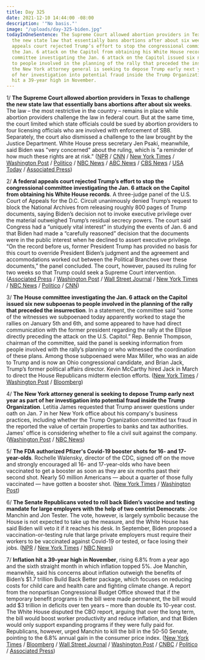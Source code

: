 ```yaml
---
title: Day 325
date: 2021-12-10 14:44:00 -08:00
description: '"No basis."'
image: "/uploads/day-325-biden.jpg"
todayInOneSentence: The Supreme Court allowed abortion providers in Texas to challenge
  the new state law that essentially bans abortions after about six weeks; a federal
  appeals court rejected Trump’s effort to stop the congressional committee investigating
  the Jan. 6 attack on the Capitol from obtaining his White House records; the House
  committee investigating the Jan. 6 attack on the Capitol issued six new subpoenas
  to people involved in the planning of the rally that preceded the insurrection;
  the New York attorney general is seeking to depose Trump early next year as part
  of her investigation into potential fraud inside the Trump Organization; and inflation
  hit a 39-year high in November.
---
```


1/ **The Supreme Court allowed abortion providers in Texas to challenge the new state law that essentially bans abortions after about six weeks**. The law – the most restrictive in the country – remains in place while abortion providers challenge the law in federal court. But at the same time, the court limited which state officials could be sued by abortion providers to four licensing officials who are involved with enforcement of SB8. Separately, the court also dismissed a challenge to the law brought by the Justice Department. White House press secretary Jen Psaki, meanwhile, said Biden was "very concerned" about the ruling, which is "a reminder of how much these rights are at risk." ([NPR](https://www.npr.org/2021/12/10/1053628779/supreme-court-refuse-to-block-texas-abortion-law-as-legal-fights-move-forward) / [CNN](https://www.cnn.com/2021/12/10/politics/texas-abortion-law-scotus/index.html) / [New York Times](https://www.nytimes.com/2021/12/10/us/politics/texas-abortion-supreme-court.html) / [Washington Post](https://www.washingtonpost.com/politics/courts_law/supreme-court-texas-abortion-ban/2021/12/10/de0ade80-59c5-11ec-a808-3197a22b19fa_story.html) / [Politico](https://www.politico.com/news/2021/12/10/supreme-court-allows-clinics-challenge-to-texas-abortion-ban-to-proceed-rebuffs-biden-admin-524083) / [NBC News](https://www.nbcnews.com/politics/supreme-court/supreme-court-says-challenge-texas-near-total-ban-abortion-can-n1285732) / [ABC News](https://abcnews.go.com/Politics/supreme-court-challenge-texas-abortion-law-continue-lets/story?id=80973461) / [CBS News](https://www.cbsnews.com/news/supreme-court-texas-abortion-law-clinics-can-challenge/) / [USA Today](https://www.usatoday.com/story/news/politics/2021/12/10/supreme-court-challengers-may-continue-fighting-texas-abortion-law/6242096001/) / [Associated Press](https://apnews.com/article/us-supreme-court-texas-56fe96917e21b53b581005cb30db66e0))

2/ **A federal appeals court rejected Trump’s effort to stop the congressional committee investigating the Jan. 6 attack on the Capitol from obtaining his White House records**. A three-judge panel of the U.S. Court of Appeals for the D.C. Circuit unanimously denied Trump’s request to block the National Archives from releasing roughly 800 pages of Trump documents, saying Biden’s decision not to invoke executive privilege over the material outweighed Trump’s residual secrecy powers. The court said Congress had a “uniquely vital interest” in studying the events of Jan. 6 and that Biden had made a “carefully reasoned” decision that the documents were in the public interest when he declined to assert executive privilege. “On the record before us, former President Trump has provided no basis for this court to override President Biden’s judgment and the agreement and accommodations worked out between the Political Branches over these documents,” the panel concluded. The court, however, paused its ruling for two weeks so that Trump could seek a Supreme Court intervention. ([Associated Press](https://apnews.com/article/donald-trump-capitol-siege-de54f9ad6c6123dbe85cf86d31b45df1) / [Washington Post](https://www.washingtonpost.com/dc-md-va/2021/12/09/judges-release-trump-jan-6-records/) / [Wall Street Journal](https://www.wsj.com/articles/court-rejects-trump-bid-to-block-records-from-house-jan-6-panel-11639086445) / [New York Times](https://www.nytimes.com/2021/12/09/us/politics/trump-jan-6-documents.html) / [NBC News](https://www.nbcnews.com/politics/justice-department/appeals-court-rules-against-trump-fight-over-jan-6-committee-n1285700) / [Politico](https://www.politico.com/news/2021/12/09/appeals-court-denies-trump-effort-to-block-white-house-records-from-jan-6-investigators-524046) / [CNN](https://www.cnn.com/2021/12/09/politics/trump-documents/index.html))

3/ **The House committee investigating the Jan. 6 attack on the Capitol issued six new subpoenas to people involved in the planning of the rally that preceded the insurrection**. In a statement, the committee said “some of the witnesses we subpoenaed today apparently worked to stage the rallies on January 5th and 6th, and some appeared to have had direct communication with the former president regarding the rally at the Ellipse directly preceding the attack on the U.S. Capitol.”  Rep. Bennie Thompson, chairman of the committee, said the panel is seeking information from people involved with the rally’s planning or who witnessed the coordination of these plans. Among those subpoenaed were Max Miller, who was an aide to Trump and is now an Ohio congressional candidate, and Brian Jack, Trump’s former political affairs director. Kevin McCarthy hired Jack in March to direct the House Republicans midterm election efforts. ([New York Times](https://www.nytimes.com/2021/12/10/us/politics/jan-6-capitol-riot-subpoenas.html) / [Washington Post](https://www.washingtonpost.com/politics/2021/12/10/house-committee-subpoenas-six-individuals-linked-jan-6-rally-including-trump-backed-ohio-congressional-candidate/) / [Bloomberg](https://www.bloomberg.com/news/articles/2021-12-10/ex-trump-political-director-subpoenaed-in-capitol-riot-probe?sref=MIBMEEoj))

4/ **The New York attorney general is seeking to depose Trump early next year as part of her investigation into potential fraud inside the Trump Organization**. Letitia James requested that Trump answer questions under oath on Jan. 7 in her New York office about his company's business practices, including whether the Trump Organization committed tax fraud in the reported the value of certain properties to banks and tax authorities. James' office is considering whether to file a civil suit against the company. ([Washington Post](https://www.washingtonpost.com/politics/donald-trump-letitia-james-deposition/2021/12/09/01b10140-587f-11ec-a219-9b4ae96da3b7_story.html) / [NBC News](https://www.nbcnews.com/politics/donald-trump/new-york-attorney-general-seeks-depose-donald-trump-next-month-n1285660))

5/ **The FDA authorized Pfizer's Covid-19 booster shots for 16- and 17-year-olds**. Rochelle Walensky, director of the CDC, signed off on the move and strongly encouraged all 16- and 17-year-olds who have been vaccinated to get a booster as soon as they are six months past their second shot. Nearly 50 million Americans — about a quarter of those fully vaccinated — have gotten a booster shot. ([New York Times](https://www.nytimes.com/2021/12/09/us/politics/pfizer-boosters-16-17-year-olds.html) / [Washington Post](https://www.washingtonpost.com/health/2021/12/09/covid-vaccine-boosters-16-17-year-old/))

6/ **The Senate Republicans voted to roll back Biden’s vaccine and testing mandate for large employers with the help of two centrist Democrats**: Joe Manchin and Jon Tester. The vote, however, is largely symbolic because the House is not   expected to take up the measure, and the White House has said Biden will veto it if it reaches his desk. In September, Biden proposed a vaccination-or-testing rule that large private employers must require their workers to be vaccinated against Covid-19 or tested, or face losing their jobs. ([NPR](https://www.npr.org/2021/12/08/1062391085/in-a-largely-symbolic-move-the-senate-votes-to-block-bidens-vaccine-or-test-mand) / [New York Times](https://www.nytimes.com/2021/12/08/us/politics/biden-vaccine-mandate-senate.html) / [NBC News](https://www.nbcnews.com/politics/congress/senate-passes-resolution-defund-repeal-biden-vaccine-mandate-n1285636))

7/ **Inflation hit a 39-year high in November**, rising 6.8% from a year ago and the sixth straight month in which inflation topped 5%. Joe Manchin, meanwhile, said his concerns about inflation outweigh the benefits of Biden’s $1.7 trillion Build Back Better package, which focuses on reducing costs for child care and health care and fighting climate change. A report from the nonpartisan Congressional Budget Office showed that if the temporary benefit programs in the bill were made permanent, the bill would add $3 trillion in deficits over ten years – more than double its 10-year cost. The White House disputed the CBO report, arguing that over the long term, the bill would boost worker productivity and reduce inflation, and that Biden would only support expanding programs if they were fully paid for. Republicans, however, urged Manchin to kill the bill in the 50-50 Senate, pointing to the 6.8% annual gain in the consumer price index. ([New York Times](https://www.nytimes.com/live/2021/12/10/business/inflation-cpi-stock-market-news#rising-inflation-continues-to-complicate-bidens-agenda) / [Bloomberg](https://www.bloomberg.com/news/articles/2021-12-10/republicans-appeal-to-manchin-to-kill-biden-bill-amid-inflation?sref=MIBMEEoj) / [Wall Street Journal](https://www.wsj.com/articles/us-inflation-consumer-price-index-november-2021-11639088867) / [Washington Post](https://www.washingtonpost.com/business/2021/12/10/inflation-november-cpi-fed-biden/) / [CNBC](https://www.cnbc.com/2021/12/10/consumer-price-index-november-2021.html) / [Politico](https://www.politico.com/news/2021/12/10/consumer-prices-surge-biden-setback-524075) / [Associated Press](https://apnews.com/article/joe-biden-business-prices-inflation-consumer-prices-d16911c2d870ad1a0536bfd168b65056))